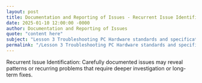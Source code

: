 ```yaml
---
layout: post
title: Documentation and Reporting of Issues - Recurrent Issue Identification
date: 2025-01-10 12:00:00 -0000
author: Documentation and Reporting of Issues
quote: "content here"
subject: "Lesson 3 Troubleshooting PC Hardware standards and specifications"
permalink: "/Lesson 3 Troubleshooting PC Hardware standards and specifications/Documentation and Reporting of Issues/Documentation and Reporting of Issues - Recurrent Issue Identification"
---
```


Recurrent Issue Identification: Carefully documented issues may reveal patterns or recurring problems that require deeper investigation or long-term fixes.
